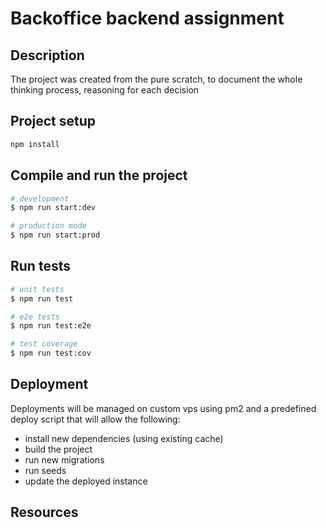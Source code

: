# Backoffice backend assignment

## Description

The project was created from the pure scratch, to document the whole thinking process, reasoning for each decision

## Project setup

```bash
npm install
```

## Compile and run the project

```bash
# development
$ npm run start:dev

# production mode
$ npm run start:prod
```

## Run tests

```bash
# unit tests
$ npm run test

# e2e tests
$ npm run test:e2e

# test coverage
$ npm run test:cov
```

## Deployment

Deployments will be managed on custom vps using pm2 and a predefined deploy script that will allow the following:

- install new dependencies (using existing cache)
- build the project
- run new migrations
- run seeds
- update the deployed instance

## Resources
